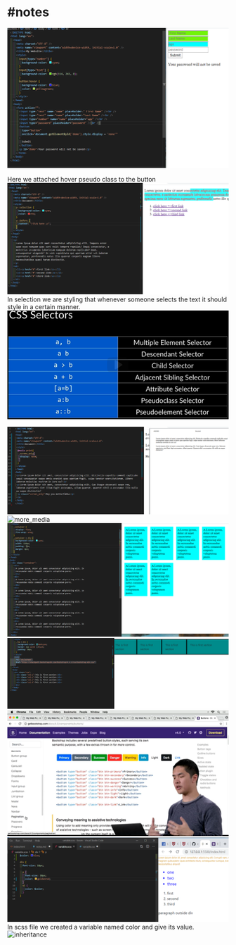 # #notes

![hover_and_using_input_type_for_styling](/images/hover.PNG)

Here we attached hover pseudo class to the button</br>
![content_adding_before_and_selection_of_text](/images/content.PNG)
In selection we are styling that whenever someone selects the text it should style in a certain manner.</br>
![how_selectors_are_used](/images/selectors.PNG)

![media_css](/images/media.PNG)
![more_media](/omages/moremedia.PNG)
![flex_and_flex-wrap_and](/images/fleX.PNG)
![bootstrap](/images/bootstrap.PNG)
![link_to_bootstrap](/images/link.PNG)
![nesting_scss](/images/scss.PNG)
In scss file we created a variable named color and give its value.
![inheritance](/imsges/inheritance.PNG)
